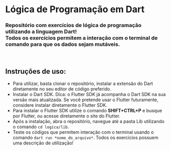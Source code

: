 
<h1>Lógica de Programação em Dart</h1>

<h3>Repositório com exercícios de lógica de programação utilizando a linguagem Dart!<br>
    Todos os exercícios permitem a interação com o terminal de comando para que os dados sejam mutáveis.</h3><br>

<h2>Instruções de uso:</h2>
<ul>
    <li>Para utilizar, basta clonar o repositório, instalar a extensão do Dart diretamente no seu editor de código preferido.</li>
    <li>Instalar o Dart SDK. Dica: o Flutter SDK já acompanha o Dart SDK na sua versão mais atualizada. Se você pretende usar o Flutter futuramente,
    considere instalar diretamente o Flutter SDK.</li>
    <li>Para instalar o Flutter SDK utilize o comando <strong>SHIFT+CTRL+P</strong> e busque por Flutter, ou acesse diretamente o site do Flutter.</li>
    <li>Após a instalação, abra o repositório, navegue até a pasta Lib utilizando o comando <code>cd logica/lib</code>.</li>
    <li>Teste os códigos que permitem interação com o terminal usando o comando <code>dart run *nome_do_arquivo*</code>. Todos os exercícios possuem uma descrição de utilização!</li>
</ul>

